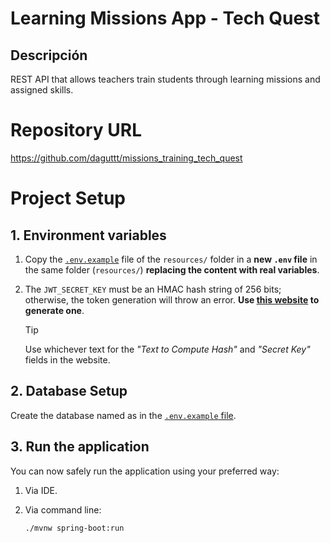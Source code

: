 # Learning Missions App - Tech Quest
## Descripción

REST API that allows teachers train students through learning missions and assigned skills.

# Repository URL
https://github.com/daguttt/missions_training_tech_quest

# Project Setup

## 1. Environment variables

1. Copy the [`.env.example`](./src/main/resources/.env.example) file of the `resources/` folder in a **new `.env` file** in the same folder (`resources/`) **replacing the content with real variables**.

2. The `JWT_SECRET_KEY` must be an HMAC hash string of 256 bits; otherwise, the token generation will throw an error. **Use [this website](https://www.devglan.com/online-tools/hmac-sha256-online?ref=blog.tericcabrel.com) to generate one**.

    > [!TIP]
    > Use whichever text for the *"Text to Compute Hash"* and *"Secret Key"* fields in the website.

## 2. Database Setup
Create the database named as in the [`.env.example` file](./src/main/resources/.env.example).

## 3. Run the application
You can now safely run the application using your preferred way:
1. Via IDE.
2. Via command line:

    ```bash
    ./mvnw spring-boot:run
    ```
